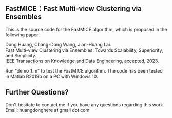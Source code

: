 ## FastMICE：Fast Multi-view Clustering via Ensembles

This is the source code for the FastMICE algorithm, which is proposed in the following paper:

Dong Huang, Chang-Dong Wang, Jian-Huang Lai.   
Fast Multi-view Clustering via Ensembles: Towards Scalability, Superiority, and Simplicity.   
IEEE Transactions on Knowledge and Data Engineering, accepted, 2023.

Run "demo_1.m" to test the FastMICE algorithm. The code has been tested in Matlab R2019b on a PC with Windows 10.

## Further Questions?
Don't hesitate to contact me if you have any questions regarding this work.   
Email: huangdonghere at gmail dot com
